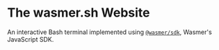 # The wasmer.sh Website

An interactive Bash terminal implemented using [`@wasmer/sdk`][wasmer-sdk],
Wasmer's JavaScript SDK.

[wasmer-sdk]: https://www.npmjs.com/package/@wasmer/sdk
